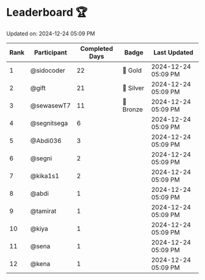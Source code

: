 # Leaderboard 🏆

Updated on: 2024-12-24 05:09 PM

| Rank | Participant       | Completed Days | Badge      | Last Updated         |
|------|-------------------|----------------|------------|----------------------|
| 1    | @sidocoder        | 22             | 🏅 Gold     | 2024-12-24 05:09 PM |
| 2    | @gift             | 21             | 🥈 Silver   | 2024-12-24 05:09 PM |
| 3    | @sewasewT7        | 11             | 🥉 Bronze   | 2024-12-24 05:09 PM |
| 4    | @segnitsega       | 6              |            | 2024-12-24 05:09 PM |
| 5    | @Abdi036          | 3              |            | 2024-12-24 05:09 PM |
| 6    | @segni            | 2              |            | 2024-12-24 05:09 PM |
| 7    | @kika1s1          | 2              |            | 2024-12-24 05:09 PM |
| 8    | @abdi             | 1              |            | 2024-12-24 05:09 PM |
| 9    | @tamirat          | 1              |            | 2024-12-24 05:09 PM |
| 10   | @kiya             | 1              |            | 2024-12-24 05:09 PM |
| 11   | @sena             | 1              |            | 2024-12-24 05:09 PM |
| 12   | @kena             | 1              |            | 2024-12-24 05:09 PM |
